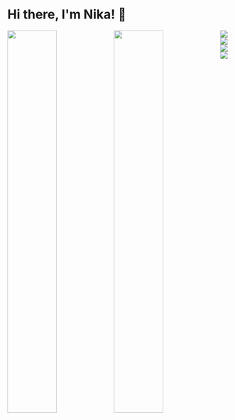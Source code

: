 # Hi there, I'm Nika! 👋


<img align="left" width="47%" src="https://github-readme-stats.vercel.app/api?username=02nika&show_icons=true&theme=tokyonight" />

<img align="left" width="47%" src="https://github-readme-stats.vercel.app/api/top-langs/?username=02nika&layout=compact" />


<img align="left" src="https://img.shields.io/badge/c%23-%23239120.svg?style=for-the-badge&logo=c-sharp&logoColor=white" />

<img align="left" src="https://img.shields.io/badge/.NET-5C2D91?style=for-the-badge&logo=.net&logoColor=white" />

<img align="left" src="https://img.shields.io/badge/react-%2320232a.svg?style=for-the-badge&logo=react&logoColor=%2361DAFB" />

<img align="left" src="https://img.shields.io/badge/git-%23F05033.svg?style=for-the-badge&logo=git&logoColor=white" />

